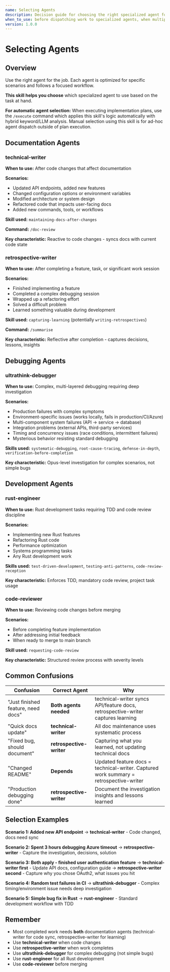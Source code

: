 ```yaml
---
name: Selecting Agents
description: Decision guide for choosing the right specialized agent for each task type
when_to_use: before dispatching work to specialized agents, when multiple agents could apply
version: 1.0.0
---
```


# Selecting Agents

## Overview

Use the right agent for the job. Each agent is optimized for specific scenarios and follows a focused workflow.

**This skill helps you choose** which specialized agent to use based on the task at hand.

**For automatic agent selection:** When executing implementation plans, use the `/execute` command which applies this skill's logic automatically with hybrid keyword/LLM analysis. Manual selection using this skill is for ad-hoc agent dispatch outside of plan execution.

## Documentation Agents

### technical-writer
**When to use:** After code changes that affect documentation

**Scenarios:**
- Updated API endpoints, added new features
- Changed configuration options or environment variables
- Modified architecture or system design
- Refactored code that impacts user-facing docs
- Added new commands, tools, or workflows

**Skill used:** `maintaining-docs-after-changes`

**Command:** `/doc-review`

**Key characteristic:** Reactive to code changes - syncs docs with current code state

### retrospective-writer
**When to use:** After completing a feature, task, or significant work session

**Scenarios:**
- Finished implementing a feature
- Completed a complex debugging session
- Wrapped up a refactoring effort
- Solved a difficult problem
- Learned something valuable during development

**Skill used:** `capturing-learning` (potentially `writing-retrospectives`)

**Command:** `/summarise`

**Key characteristic:** Reflective after completion - captures decisions, lessons, insights

## Debugging Agents

### ultrathink-debugger
**When to use:** Complex, multi-layered debugging requiring deep investigation

**Scenarios:**
- Production failures with complex symptoms
- Environment-specific issues (works locally, fails in production/CI/Azure)
- Multi-component system failures (API → service → database)
- Integration problems (external APIs, third-party services)
- Timing and concurrency issues (race conditions, intermittent failures)
- Mysterious behavior resisting standard debugging

**Skills used:** `systematic-debugging`, `root-cause-tracing`, `defense-in-depth`, `verification-before-completion`

**Key characteristic:** Opus-level investigation for complex scenarios, not simple bugs

## Development Agents

### rust-engineer
**When to use:** Rust development tasks requiring TDD and code review discipline

**Scenarios:**
- Implementing new Rust features
- Refactoring Rust code
- Performance optimization
- Systems programming tasks
- Any Rust development work

**Skills used:** `test-driven-development`, `testing-anti-patterns`, `code-review-reception`

**Key characteristic:** Enforces TDD, mandatory code review, project task usage

### code-reviewer
**When to use:** Reviewing code changes before merging

**Scenarios:**
- Before completing feature implementation
- After addressing initial feedback
- When ready to merge to main branch

**Skill used:** `requesting-code-review`

**Key characteristic:** Structured review process with severity levels

## Common Confusions

| Confusion | Correct Agent | Why |
|-----------|---------------|-----|
| "Just finished feature, need docs" | **Both agents needed** | technical-writer syncs API/feature docs, retrospective-writer captures learning |
| "Quick docs update" | **technical-writer** | All doc maintenance uses systematic process |
| "Fixed bug, should document" | **retrospective-writer** | Capturing what you learned, not updating technical docs |
| "Changed README" | **Depends** | Updated feature docs = technical-writer. Captured work summary = retrospective-writer |
| "Production debugging done" | **retrospective-writer** | Document the investigation insights and lessons learned |

## Selection Examples

**Scenario 1: Added new API endpoint**
→ **technical-writer** - Code changed, docs need sync

**Scenario 2: Spent 3 hours debugging Azure timeout**
→ **retrospective-writer** - Capture the investigation, decisions, solution

**Scenario 3: Both apply - finished user authentication feature**
→ **technical-writer first** - Update API docs, configuration guide
→ **retrospective-writer second** - Capture why you chose OAuth2, what issues you hit

**Scenario 4: Random test failures in CI**
→ **ultrathink-debugger** - Complex timing/environment issue needs deep investigation

**Scenario 5: Simple bug fix in Rust**
→ **rust-engineer** - Standard development workflow with TDD

## Remember

- Most completed work needs **both** documentation agents (technical-writer for code sync, retrospective-writer for learning)
- Use **technical-writer** when code changes
- Use **retrospective-writer** when work completes
- Use **ultrathink-debugger** for complex debugging (not simple bugs)
- Use **rust-engineer** for all Rust development
- Use **code-reviewer** before merging
